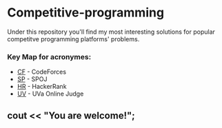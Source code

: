 # Competitive-programming

Under this repository you'll find my most interesting solutions for popular competitve programming platforms' problems.

### Key Map for acronymes: 

* [CF](http://codeforces.com/) - CodeForces
* [SP](http://www.spoj.com/) - SPOJ
* [HR](https://www.hackerrank.com/) - HackerRank
* [UV](https://uva.onlinejudge.org) - UVa Online Judge
  
## cout << "You are welcome!";
